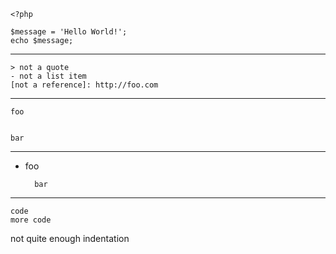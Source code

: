     <?php

    $message = 'Hello World!';
    echo $message;

---

    > not a quote
    - not a list item
    [not a reference]: http://foo.com

---

    foo


    bar

---

- foo

    	bar

---

    code
    more code
   not quite enough indentation